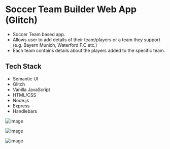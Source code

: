 # Soccer Team Builder Web App (Glitch)

- Soccer Team based app.
- Allows user to add details of their team/players or a team they support (e.g. Bayern Munich, Waterford F.C etc.)
- Each team contains details about the players added to the specific team.

## Tech Stack
- Semantic UI
- Glitch
- Vanilla JavaScript
- HTML/CSS
- Node.js
- Express
- Handlebars

![image](https://github.com/user-attachments/assets/b2d3dfee-bd11-448f-b981-4d52e21a52a4)

![image](https://github.com/user-attachments/assets/e9ff462e-425e-4c33-ab26-1881aee5d37f)

![image](https://github.com/user-attachments/assets/9aef69f6-8d5a-4bb6-85b4-519a2b709437)

